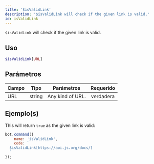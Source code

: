 ```yaml
---
title: '$isValidLink'
description: '$isValidLink will check if the given link is valid.'
id: isValidLink
---
```


`$isValidLink` will check if the given link is valid.

## Uso

```php
$isValidLink[URL]
```

## Parámetros

| Campo | Tipo   | Parámetros       | Requerido |
| ----- | ------ | ---------------- |:---------:|
| URL   | string | Any kind of URL. | verdadera |

## Ejemplo(s)

This will return `true` as the given link is valid:

```javascript
bot.command({
    name: 'isValidLink',
    code: `
  $isValidLink[https://aoi.js.org/docs/]
  `
});
```
